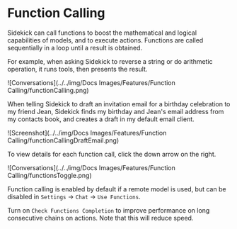 # Function Calling

Sidekick can call functions to boost the mathematical and logical capabilities of models, and to execute actions. Functions are called sequentially in a loop until a result is obtained.

For example, when asking Sidekick to reverse a string or do arithmetic operation, it runs tools, then presents the result.

![Conversations](../../img/Docs Images/Features/Function Calling/functionCalling.png)

When telling Sidekick to draft an invitation email for a birthday celebration to my friend Jean, Sidekick finds my birthday and Jean's email address from my contacts book, and creates a draft in my default email client. 

![Screenshot](../../img/Docs Images/Features/Function Calling/functionCallingDraftEmail.png)

To view details for each function call, click the down arrow on the right.

![Conversations](../../img/Docs Images/Features/Function Calling/functionsToggle.png)

Function calling is enabled by default if a remote model is used, but can be disabled in `Settings` -> `Chat` -> `Use Functions`. 

Turn on `Check Functions Completion` to improve performance on long consecutive chains on actions. Note that this will reduce speed.